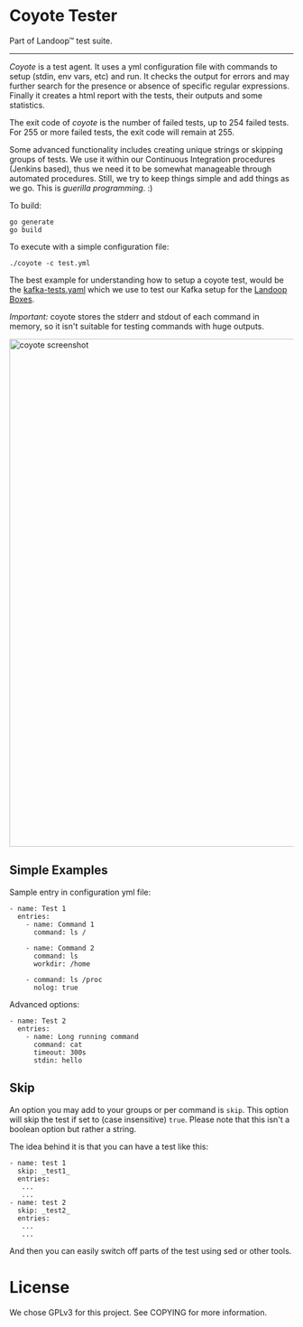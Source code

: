 # Coyote Tester #

Part of Landoop™ test suite.

---

_Coyote_ is a test agent. It uses a yml configuration file with commands to setup
(stdin, env vars, etc) and run. It checks the output for errors and may further
search for the presence or absence of specific regular expressions. Finally it
creates a html report with the tests, their outputs and some statistics.

The exit code of _coyote_ is the number of failed tests, up to 254 failed tests.
For 255 or more failed tests, the exit code will remain at 255.

Some advanced functionality includes creating unique strings or skipping groups
of tests. We use it within our Continuous Integration procedures (Jenkins
based), thus we need it to be somewhat manageable through automated procedures.
Still, we try to keep things simple and add things as we go. This is
_guerilla programming_. :)

To build:

    go generate
    go build

To execute with a simple configuration file:

    ./coyote -c test.yml

The best example for understanding how to setup a coyote test, would be the
[kafka-tests.yaml](https://github.com/Landoop/coyote/blob/master/tests/kafka-tests.yml)
which we use to test our Kafka setup for the
[Landoop Boxes](https://docs.landoop.com/pages/your-box/).

*Important:* coyote stores the stderr and stdout of each command in memory, so
it isn't suitable for testing commands with huge outputs.

<img src="https://storage.googleapis.com/wch/coyote.png" alt="coyote screenshot" type="image/png" width="900">

## Simple Examples

Sample entry in configuration yml file:

```
- name: Test 1
  entries:
    - name: Command 1
      command: ls /

    - name: Command 2
      command: ls
      workdir: /home

    - command: ls /proc
      nolog: true
```

Advanced options:

```
- name: Test 2
  entries:
    - name: Long running command
      command: cat
      timeout: 300s
      stdin: hello

```

## Skip

An option you may add to your groups or per command is `skip`. This option will
skip the test if set to (case insensitive) `true`. Please note that this isn't
a boolean option but rather a string.

The idea behind it is that you can have a test like this:

```
- name: test 1
  skip: _test1_
  entries:
   ...
   ...
- name: test 2
  skip: _test2_
  entries:
   ...
   ...
```

And then you can easily switch off parts of the test using sed or other tools.

# License

We chose GPLv3 for this project. See COPYING for more information.
